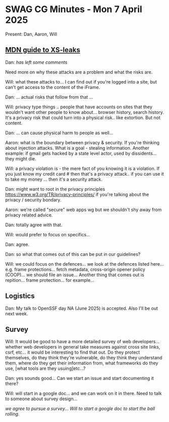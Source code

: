 # SWAG CG Minutes - Mon 7 April 2025

Present: Dan, Aaron, Will

## [MDN guide to XS-leaks](https://github.com/mdn/content/pull/38977)

Dan: *has left some comments*

Need more on why these attacks are a problem and what the risks are.

Will: what these attacks to... I can find out if you're logged into a site, but can't get access to the content of the iFrame.  

Dan: ... actual risks that follow from that ...

Will: privacy type things .. people that have accounts on sites that they wouldn't want other people to know about... browser history, search history. It's a privacy risk that could turn into a physical risk.. like extortion. But not content. 

Dan: ... can cause physical harm to people as well...

Aaron: what is the boundary between privacy & security. If you're thinking about injection attacks. What is a goal - stealing information. Another example: if gmail gets hacked by a state level actor, used by dissidents... they might die.

Will: a privacy violation is - the mere fact of you knowing it is a violation. If you just know my credit card # then that's a privacy attack.. if you can use it to take my money ... then it's a security attack.

Dan: might want to root in the privacy principles https://www.w3.org/TR/privacy-principles/ if you're talking about the privacy / security bondary.

Aaron: we're called "secure" web apps wg but we shouldn't shy away from privacy related advice.

Dan: totally agree with that.

Will: would prefer to focus on specifics... 

Dan: agree.

Dan: so what that comes out of this can be put in our guidelines?

Will: we could focus on the defences... we look at the defences listed here... e.g. frame protections... fetch metadata, cross-origin opener policy (COOP)... we should file an issue... Another thing that comes out is repition... frame protection... for example...

## Logistics

Dan: My talk to OpenSSF day NA (June 2025) is accepted. Also I'll be out next week.

## Survey

Will: It would be good to have a more detailed survey of web developers... whether web developers in general take measures against cross site links, csrf, etc... it would be interesting to find that out. Do they protect themselves, do they think they're vulnerable, do they think they understand them, where do they get their information from, what frameworks do they use, [what tools are they usuing]etc...?

Dan: yes sounds good...  Can we start an issue and start documenting it there?

Will: will start in a google doc... and we can work on it in there. Need to talk to someone about survey design... 

*we agree to pursue a survey... Will to start a google doc to start the ball rolling.*
